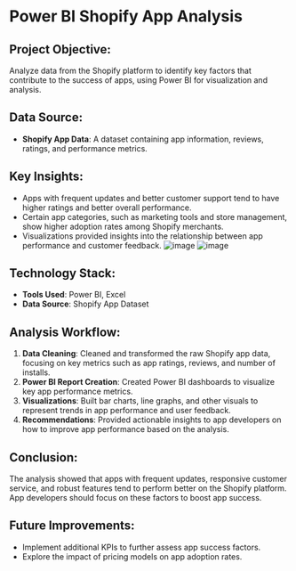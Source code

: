 # Power BI Shopify App Analysis

## Project Objective:
Analyze data from the Shopify platform to identify key factors that contribute to the success of apps, using Power BI for visualization and analysis.

## Data Source:
- **Shopify App Data**: A dataset containing app information, reviews, ratings, and performance metrics.

## Key Insights:
- Apps with frequent updates and better customer support tend to have higher ratings and better overall performance.
- Certain app categories, such as marketing tools and store management, show higher adoption rates among Shopify merchants.
- Visualizations provided insights into the relationship between app performance and customer feedback.
![image](https://github.com/user-attachments/assets/cf7bbf85-8b15-423c-9670-a5b2705bb71a)
![image](https://github.com/user-attachments/assets/9cd4c1e5-7e3d-4863-a55d-ac43d926b5e9)

## Technology Stack:
- **Tools Used**: Power BI, Excel
- **Data Source**: Shopify App Dataset

## Analysis Workflow:
1. **Data Cleaning**: Cleaned and transformed the raw Shopify app data, focusing on key metrics such as app ratings, reviews, and number of installs.
2. **Power BI Report Creation**: Created Power BI dashboards to visualize key app performance metrics.
3. **Visualizations**: Built bar charts, line graphs, and other visuals to represent trends in app performance and user feedback.
4. **Recommendations**: Provided actionable insights to app developers on how to improve app performance based on the analysis.

## Conclusion:
The analysis showed that apps with frequent updates, responsive customer service, and robust features tend to perform better on the Shopify platform. App developers should focus on these factors to boost app success.

## Future Improvements:
- Implement additional KPIs to further assess app success factors.
- Explore the impact of pricing models on app adoption rates.
